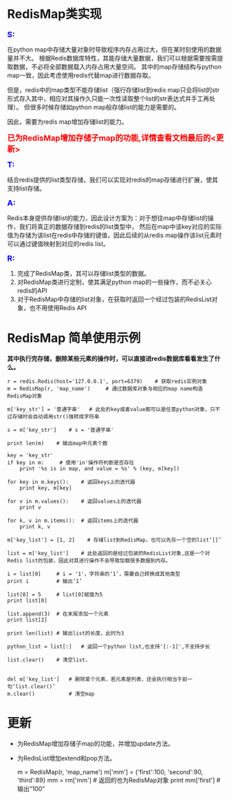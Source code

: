 # RedisMap类实现

**<font size=4 color=blue>S:</font>**

在python map中存储大量对象时导致程序内存占用过大，但在某时刻使用的数据量并不大。
根据Redis数据库特性，其能存储大量数据，我们可以根据需要按需提取数据，不必将全部数据载入内存占用大量空间。
其中的map存储结构与python map一致，因此考虑使用redis代替map进行数据存取。

但是，redis中的map类型不能存储list（强行存储list到redis map只会将list的str形式存入其中，相应对其操作久只能一次性读取整个list的str表达式并手工再处理）。
但很多时候存储如python map般存储list的能力是需要的。

因此，需要为redis map增加存储list的能力。

**<font size=4 color=red>已为RedisMap增加存储子map的功能,详情查看文档最后的<更新></font>**

**<font size=4 color=blue>T:</font>**

结合redis提供的list类型存储，我们可以实现对redis的map存储进行扩展，使其支持list存储。

**<font size=4 color=blue>A:</font>**

Redis本身提供存储list的能力，因此设计方案为：对于想往map中存储list的操作，我们将真正的数据存储到redis的list类型中，
然后在map中该key对应的实际值为存储为该list在redis中存储的键值，因此后续的从redis map操作该list元素时可以通过键值映射到对应的redis list。

**<font size=4 color=blue>R:</font>**

1. 完成了RedisMap类，其可以存储list类型的数据。
2. 对RedisMap类进行定制，使其满足python map的一些操作，而不必关心redis的API
3. 对于RedisMap中存储的list对象，在获取时返回一个经过包装的RedisList对象，也不用使用Redis API


# RedisMap 简单使用示例

**其中执行完存储，删除某些元素的操作时，可以直接进redis数据库看看发生了什么。**

    r = redis.Redis(host='127.0.0.1', port=6379)    # 获取redis实例对象
    m = RedisMap(r, 'map_name')     # 通过数据库对象与相应的map name构造RedisMap对象

    m['key_str'] = '普通字串'   # 此处的key或者value都可以是任意python对象，只不过存储时会自动调用str()强转成字符串 

    s = m['key_str']    # s = '普通字串'
    
    print len(m)    # 输出map中元素个数
    
    key = 'key_str'
    if key in m:     # 使用'in'操作符判断是否存在
        print '%s is in map, and value = %s' % (key, m[key])
    
    for key in m.keys():    # 返回keys上的迭代器
        print key, m[key]
    
    for v in m.values():    # 返回values上的迭代器
        print v
        
    for k, v in m.items():  # 返回items上的迭代器
        print k, v
       
    m['key_list'] = [1, 2]    # 存储list到RedisMap，也可以先存一个空的list‘[]’
    
    list = m['key_list']    # 此处返回的是经过包装的RedisList对象,这是一个对Redis list的包装，因此对其进行操作不会导致加载很多数据到内存。
    
    i = list[0]     # i = '1'，字符串的‘1’，需要自己转换成其他类型
    print i         # 输出‘1’
    
    list[0] = 5     # list[0]赋值为5
    print list[0]
    
    list.append(3)  # 在末尾添加一个元素
    print list[2]
    
    print len(list) # 输出list的长度，此时为3
    
    python_list = list[:]   # 返回一个python list,也支持'[:-1]',不支持步长
    
    list.clear()    # 清空list，
    
    
    del m['key_list']   # 删除某个元素，若元素是列表，还会执行相当于前一句‘list.clear()’
    m.clear()           # 清空map


# 更新

* 为RedisMap增加存储子map的功能，并增加update方法。
* 为RedisList增加extend和pop方法。


    m = RedisMap(r, 'map_name')
    m['mm'] = {'first':100, 'second':90, 'third':89}
    mm = rm['mm']       # 返回的也为RedisMap对象
    print mm['first']   # 输出“100”